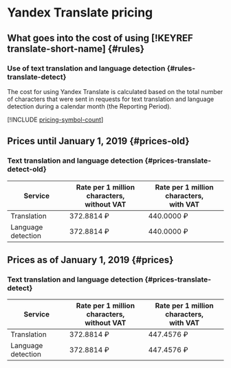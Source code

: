 # Yandex Translate pricing

## What goes into the cost of using [!KEYREF translate-short-name] {#rules}

### Use of text translation and language detection {#rules-translate-detect}

The cost for using Yandex Translate is calculated based on the total number of characters that were sent in requests for text translation and language detection during a calendar month (the Reporting Period).

[!INCLUDE [pricing-symbol-count](../_includes/pricing-symbol-count.md)]

## Prices until January 1, 2019 {#prices-old}

### Text translation and language detection {#prices-translate-detect-old}

| Service | Rate per 1 million characters,<br/>without VAT | Rate per 1 million characters,<br/>with VAT |
| ----- | ----- | ----- |
| Translation | 372.8814 ₽ | 440.0000 ₽ |
| Language detection | 372.8814 ₽ | 440.0000 ₽ |

## Prices as of January 1, 2019 {#prices}

### Text translation and language detection {#prices-translate-detect}

| Service | Rate per 1 million characters,<br/>without VAT | Rate per 1 million characters,<br/>with VAT |
| ----- | ----- | ----- |
| Translation | 372.8814 ₽ | 447.4576 ₽ |
| Language detection | 372.8814 ₽ | 447.4576 ₽ |

